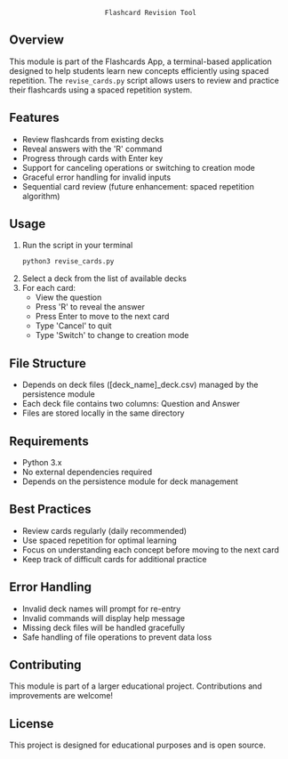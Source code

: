                             Flashcard Revision Tool

## Overview
This module is part of the Flashcards App, a terminal-based application designed to help students learn new concepts efficiently using spaced repetition. The `revise_cards.py` script allows users to review and practice their flashcards using a spaced repetition system.

## Features
- Review flashcards from existing decks
- Reveal answers with the 'R' command
- Progress through cards with Enter key
- Support for canceling operations or switching to creation mode
- Graceful error handling for invalid inputs
- Sequential card review (future enhancement: spaced repetition algorithm)

## Usage
1. Run the script in your terminal
   ```bash
   python3 revise_cards.py
   ```
2. Select a deck from the list of available decks
3. For each card:
   - View the question
   - Press 'R' to reveal the answer
   - Press Enter to move to the next card
   - Type 'Cancel' to quit
   - Type 'Switch' to change to creation mode

## File Structure
- Depends on deck files ([deck_name]_deck.csv) managed by the persistence module
- Each deck file contains two columns: Question and Answer
- Files are stored locally in the same directory

## Requirements
- Python 3.x
- No external dependencies required
- Depends on the persistence module for deck management

## Best Practices
- Review cards regularly (daily recommended)
- Use spaced repetition for optimal learning
- Focus on understanding each concept before moving to the next card
- Keep track of difficult cards for additional practice

## Error Handling
- Invalid deck names will prompt for re-entry
- Invalid commands will display help message
- Missing deck files will be handled gracefully
- Safe handling of file operations to prevent data loss

## Contributing
This module is part of a larger educational project. Contributions and improvements are welcome!

## License
This project is designed for educational purposes and is open source.
